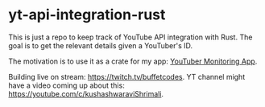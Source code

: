 # yt-api-integration-rust

This is just a repo to keep track of YouTube API integration with Rust. The goal is to get the relevant details given a YouTuber's ID.

The motivation is to use it as a crate for my app: [YouTuber Monitoring App](https://github.com/krshrimali/YouTube-Monitoring-App-Rust-Iced).

Building live on stream: https://twitch.tv/buffetcodes. YT channel might have a video coming up about this: https://youtube.com/c/kushashwaraviShrimali.
